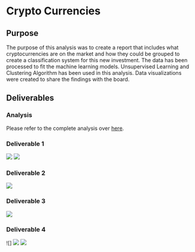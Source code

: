 # Crypto Currencies

## Purpose 
The purpose of this analysis was to create a report that includes what cryptocurrencies are on the market and how they could be grouped to create a classification system for this new investment. The data has been processed to fit the machine learning models. Unsupervised Learning and Clustering Algorithm has been used in this analysis. Data visualizations were created to share the findings with the board. 

## Deliverables

### Analysis
Please refer to the complete analysis over [here](https://github.com/shayanafzal/Cryptocurrencies/blob/4739b6d6b09fa1a1bc3250bbbdaba0c8d4651b03/crypto_clustering.ipynb).

### Deliverable 1
![](https://github.com/shayanafzal/Cryptocurrencies/blob/f17bd3f55050e9e57a3ceb11e8a807fd7ffac84b/Resources/1%20Standardize%20the%20data%20with%20StradardScaler.png)
![](https://github.com/shayanafzal/Cryptocurrencies/blob/c9fd312c2f9c5917de7e6897f748deb072843c6c/Resources/1%20Variables%20for%20text%20freatures.png)

### Deliverable 2
![](https://github.com/shayanafzal/Cryptocurrencies/blob/c9fd312c2f9c5917de7e6897f748deb072843c6c/Resources/2%20Data%20Frame%20with%20three%20principal%20components.png)

### Deliverable 3
![](https://github.com/shayanafzal/Cryptocurrencies/blob/c9fd312c2f9c5917de7e6897f748deb072843c6c/Resources/3%20New%20Data%20Frame.png)

### Deliverable 4
![]
![](https://github.com/shayanafzal/Cryptocurrencies/blob/c9fd312c2f9c5917de7e6897f748deb072843c6c/Resources/4%20new%20data%20fram.png)
![](https://github.com/shayanafzal/Cryptocurrencies/blob/c9fd312c2f9c5917de7e6897f748deb072843c6c/Resources/4%20scatter%20plot.png)
